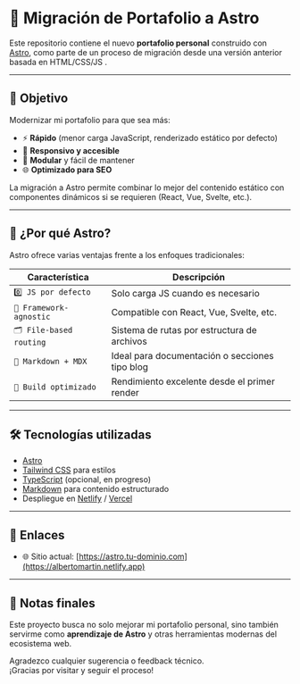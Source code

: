 # 🚀 Migración de Portafolio a Astro

Este repositorio contiene el nuevo **portafolio personal** construido con [Astro](https://astro.build), como parte de un proceso de migración desde una versión anterior basada en HTML/CSS/JS .

---

## 📌 Objetivo

Modernizar mi portafolio para que sea más:

- ⚡ **Rápido** (menor carga JavaScript, renderizado estático por defecto)
- 📱 **Responsivo y accesible**
- 🧩 **Modular** y fácil de mantener
- 🌐 **Optimizado para SEO**

La migración a Astro permite combinar lo mejor del contenido estático con componentes dinámicos si se requieren (React, Vue, Svelte, etc.).

---

## 🧠 ¿Por qué Astro?

Astro ofrece varias ventajas frente a los enfoques tradicionales:

| Característica                | Descripción                                      |
|------------------------------|--------------------------------------------------|
| `0️⃣ JS por defecto`         | Solo carga JS cuando es necesario                |
| `🔌 Framework-agnostic`       | Compatible con React, Vue, Svelte, etc.          |
| `🗂️ File-based routing`       | Sistema de rutas por estructura de archivos      |
| `📄 Markdown + MDX`           | Ideal para documentación o secciones tipo blog   |
| `🚀 Build optimizado`         | Rendimiento excelente desde el primer render     |

---

## 🛠️ Tecnologías utilizadas

- [Astro](https://astro.build)
- [Tailwind CSS](https://tailwindcss.com) para estilos
- [TypeScript](https://www.typescriptlang.org/) (opcional, en progreso)
- [Markdown](https://www.markdownguide.org/) para contenido estructurado
- Despliegue en [Netlify](https://netlify.com) / [Vercel](https://vercel.com)

---

## 🔗 Enlaces

- 🌐 Sitio actual: [https://astro.tu-dominio.com](https://albertomartin.netlify.app)

---

## 📝 Notas finales

Este proyecto busca no solo mejorar mi portafolio personal, sino también servirme como **aprendizaje de Astro** y otras herramientas modernas del ecosistema web.

Agradezco cualquier sugerencia o feedback técnico.  
¡Gracias por visitar y seguir el proceso!
